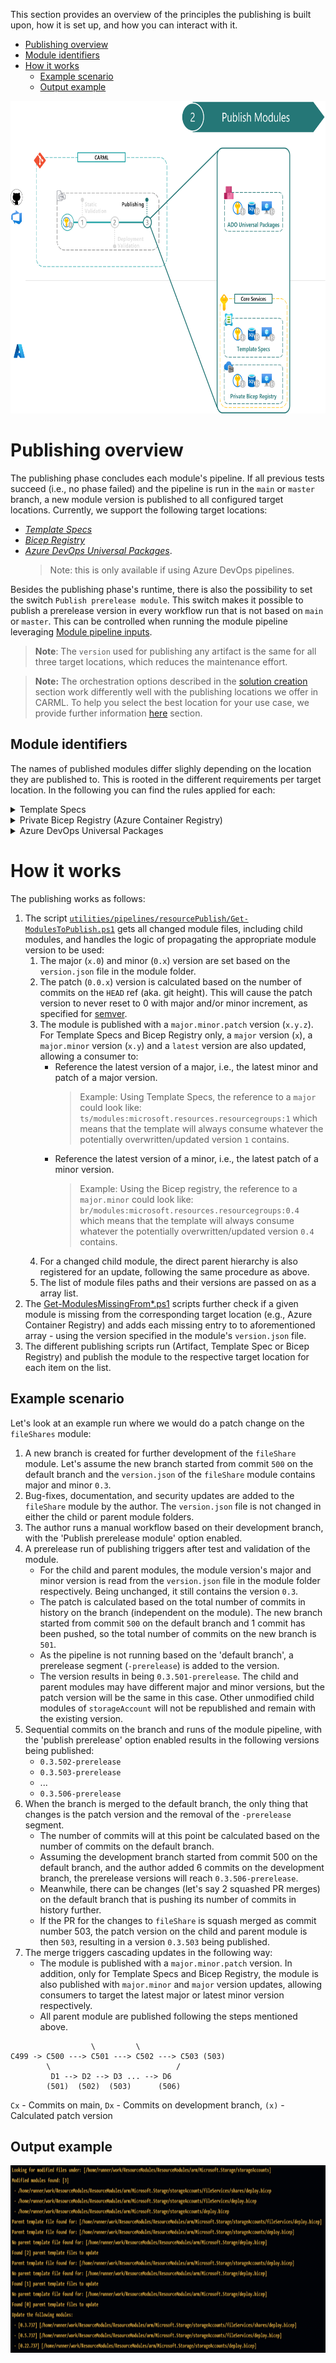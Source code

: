 This section provides an overview of the principles the publishing is built upon, how it is set up, and how you can interact with it.

- [Publishing overview](#publishing-overview)
- [Module identifiers](#module-identifiers)
- [How it works](#how-it-works)
  - [Example scenario](#example-scenario)
  - [Output example](#output-example)

<img src="./media/CIEnvironment/publishingStep.png" alt="Publishing Step" height="500">

# Publishing overview
The publishing phase concludes each module's pipeline. If all previous tests succeed (i.e., no phase failed) and the pipeline is run in the `main` or `master` branch, a new module version is published to all configured target locations. Currently, we support the following target locations:

- _[Template Specs](https://learn.microsoft.com/en-us/azure/azure-resource-manager/templates/template-specs?tabs=azure-powershell)_
- _[Bicep Registry](https://learn.microsoft.com/en-gb/azure/azure-resource-manager/bicep/private-module-registry)_
- _[Azure DevOps Universal Packages](https://learn.microsoft.com/en-us/azure/devops/artifacts/concepts/feeds?view=azure-devops)_.
   > Note: this is only available if using Azure DevOps pipelines.

Besides the publishing phase's runtime, there is also the possibility to set the switch `Publish prerelease module`. This switch makes it possible to publish a prerelease version in every workflow run that is not based on `main` or `master`. This can be controlled when running the module pipeline leveraging [Module pipeline inputs](./The%20CI%20environment%20-%20Pipeline%20design#module-pipeline-inputs).

> **Note**: The `version` used for publishing any artifact is the same for all three target locations, which reduces the maintenance effort.

> **Note:** The orchestration options described in the [solution creation](./Solution%20creation) section work differently well with the publishing locations we offer in CARML. To help you select the best location for your use case, we provide further information [here](./Solution%20creation#publish-location-considerations) section.

## Module identifiers

The names of published modules differ slighly depending on the location they are published to. This is rooted in the different requirements per target location. In the following you can find the rules applied for each:

<details>
<summary>Template Specs</summary>

**Actions**

- Remove the root folder name `modules` from provided module reference
- Make lowercase
- Replace `Microsoft` with `MS`
- Replace all `\` or `/` with `.`
- Remove all duplications in the path. For example, the path `virtualNetwork/virtualNetworkPeerings` would be shortened to `virtualNetwork/peerings`

**Examples**

  - Vaults
    - Before: `modules\Microsoft.RecoveryServices\vaults`
    - After: `ms.recoveryservices.vaults`
  - ReplicationProtectionContainerMappings
    - Before: `modules\Microsoft.RecoveryServices\vaults\replicationFabrics\replicationProtectionContainers\replicationProtectionContainerMappings`
    - After: `ms.recoveryservices.vaults.replicationfabrics.replicationprotectioncontainers.mappings`

</details>

<details>
<summary>Private Bicep Registry (Azure Container Registry)</summary>

**Actions**

- Remove the root folder name `modules` from provided module reference
- Make lowercase
- Replace all `\` or `/` with `.`
- Add the `bicep/modules` prefix

**Examples**

- Vaults
   - Before: `modules\Microsoft.RecoveryServices\vaults`
   - After: `bicep/modules/microsoft.recoveryservices.vaults`
- ReplicationProtectionContainerMappings
   - Before: `modules\Microsoft.RecoveryServices\vaults\replicationFabrics\replicationProtectionContainers\replicationProtectionContainerMappings`
   - After: `bicep/modules/microsoft.recoveryservices.vaults.replicationfabrics.replicationprotectioncontainers.replicationprotectioncontainermappings`

</details>

<details>
<summary>Azure DevOps Universal Packages</summary>

**Actions**

- Remove the root folder name `modules` from provided module reference
- Make lowercase
- Replace all `\` or `/` with `.`

**Examples**

- Vaults
  - Before: `modules\Microsoft.RecoveryServices\vaults`
  - After: `microsoft.recoveryservices.vaults`
- ReplicationProtectionContainerMappings
  - Before: `modules\Microsoft.RecoveryServices\vaults\replicationFabrics\replicationProtectionContainers\replicationProtectionContainerMappings`
  - After: `microsoft.recoveryservices.vaults.replicationfabrics.replicationprotectioncontainers.replicationprotectioncontainermappings`

</details>

<p>

# How it works

The publishing works as follows:

1. The script [`utilities/pipelines/resourcePublish/Get-ModulesToPublish.ps1`](https://github.com/Azure/ResourceModules/blob/main/utilities/pipelines/resourcePublish/Get-ModulesToPublish.ps1) gets all changed module files, including child modules, and handles the logic of propagating the appropriate module version to be used:
   1. The major (`x.0`) and minor (`0.x`) version are set based on the `version.json` file in the module folder.
   1. The patch (`0.0.x`) version is calculated based on the number of commits on the `HEAD` ref (aka. git height). This will cause the patch version to never reset to 0 with major and/or minor increment, as specified for [semver](https://semver.org/).
   1. The module is published with a `major.minor.patch` version (`x.y.z`). For Template Specs and Bicep Registry only, a `major` version (`x`), a `major.minor` version (`x.y`) and a `latest` version are also updated, allowing a consumer to:
      - Reference the latest version of a major, i.e., the latest minor and patch of a major version.
         > Example: Using Template Specs, the reference to a `major` could look like: `ts/modules:microsoft.resources.resourcegroups:1` which means that the template will always consume whatever the potentially overwritten/updated version `1` contains.
      - Reference the latest version of a minor, i.e., the latest patch of a minor version.
         > Example: Using the Bicep registry, the reference to a `major.minor` could look like: `br/modules:microsoft.resources.resourcegroups:0.4` which means that the template will always consume whatever the potentially overwritten/updated version `0.4` contains.
   1. For a changed child module, the direct parent hierarchy is also registered for an update, following the same procedure as above.
   1. The list of module files paths and their versions are passed on as a array list.
1. The [Get-ModulesMissingFrom*.ps1](https://github.com/Azure/ResourceModules/tree/main/utilities/pipelines/resourcePublish) scripts further check if a given module is missing from the corresponding target location (e.g., Azure Container Registry) and adds each missing entry to to aforementioned array - using the version specified in the module's `version.json` file.
1. The different publishing scripts run (Artifact, Template Spec or Bicep Registry) and publish the module to the respective target location for each item on the list.

## Example scenario

Let's look at an example run where we would do a patch change on the `fileShares` module:
1. A new branch is created for further development of the `fileShare` module. Let's assume the new branch started from commit `500` on the default branch and the `version.json` of the `fileShare` module contains major and minor `0.3`.
1. Bug-fixes, documentation, and security updates are added to the `fileShare` module by the author. The `version.json` file is not changed in either the child or parent module folders.
1. The author runs a manual workflow based on their development branch, with the 'Publish prerelease module' option enabled.
1. A prerelease run of publishing triggers after test and validation of the module.
   - For the child and parent modules, the module version's major and minor version is read from the `version.json` file in the module folder respectively. Being unchanged, it still contains the version `0.3`.
   - The patch is calculated based on the total number of commits in history on the branch (independent on the module). The new branch started from commit `500` on the default branch and 1 commit has been pushed, so the total number of commits on the new branch is `501`.
   - As the pipeline is not running based on the 'default branch', a prerelease segment (`-prerelease`) is added to the version.
   - The version results in being `0.3.501-prerelease`. The child and parent modules may have different major and minor versions, but the patch version will be the same in this case. Other unmodified child modules of `storageAccount` will not be republished and remain with the existing version.
1. Sequential commits on the branch and runs of the module pipeline, with the 'publish prerelease' option enabled results in the following versions being published:
   - `0.3.502-prerelease`
   - `0.3.503-prerelease`
   - ...
   - `0.3.506-prerelease`
1. When the branch is merged to the default branch, the only thing that changes is the patch version and the removal of the `-prerelease` segment.
   - The number of commits will at this point be calculated based on the number of commits on the default branch.
   - Assuming the development branch started from commit 500 on the default branch, and the author added 6 commits on the development branch, the prerelease versions will reach `0.3.506-prerelease`.
   - Meanwhile, there can be changes (let's say 2 squashed PR merges) on the default branch that is pushing its number of commits in history further.
   - If the PR for the changes to `fileShare` is squash merged as commit number 503, the patch version on the child and parent module is then `503`, resulting in a version `0.3.503` being published.
1. The merge triggers cascading updates in the following way:
   - The module is published with a `major.minor.patch` version. In addition, only for Template Specs and Bicep Registry, the module is also published with `major.minor` and `major` version updates, allowing consumers to target the latest major or latest minor version respectively.
   - All parent module are published following the steps mentioned above.

```
                  \         \
C499 -> C500 ---> C501 ---> C502 ---> C503 (503)
        \                            /
         D1 --> D2 --> D3 ... --> D6
        (501)  (502)  (503)      (506)
```
`Cx` - Commits on main,
`Dx` - Commits on development branch,
`(x)` - Calculated patch version

## Output example

<img src="./media/CIEnvironment/publishingOutput.png" alt="Publishing Output" height="300">
